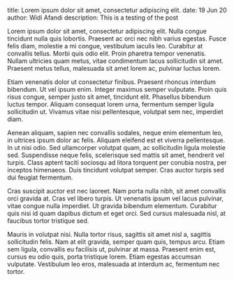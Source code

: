 title: Lorem ipsum dolor sit amet, consectetur adipiscing elit.
date: 19 Jun 20
author: Widi Afandi
description: This is a testing of the post


Lorem ipsum dolor sit amet, consectetur adipiscing elit. Nulla congue tincidunt nulla quis lobortis. Praesent ac orci nec nibh varius egestas. Fusce felis diam, molestie a mi congue, vestibulum iaculis leo. Curabitur at convallis tellus. Morbi quis odio elit. Proin pharetra tempor venenatis. Nullam ultricies quam metus, vitae condimentum lacus sollicitudin sit amet. Praesent metus tellus, malesuada sit amet lorem ac, pulvinar luctus lorem.

Etiam venenatis dolor ut consectetur finibus. Praesent rhoncus interdum bibendum. Ut vel ipsum enim. Integer maximus semper vulputate. Proin quis risus congue, semper justo sit amet, tincidunt elit. Phasellus bibendum luctus tempor. Aliquam consequat lorem urna, fermentum semper ligula sollicitudin ut. Vivamus vitae nisi pellentesque, volutpat sem nec, imperdiet diam.

Aenean aliquam, sapien nec convallis sodales, neque enim elementum leo, in ultrices ipsum dolor ac felis. Aliquam eleifend est et viverra pellentesque. In ut nisi odio. Sed ullamcorper volutpat quam, ac sollicitudin ligula molestie sed. Suspendisse neque felis, scelerisque sed mattis sit amet, hendrerit vel turpis. Class aptent taciti sociosqu ad litora torquent per conubia nostra, per inceptos himenaeos. Duis tincidunt volutpat semper. Cras auctor turpis sed dui feugiat fermentum.

Cras suscipit auctor est nec laoreet. Nam porta nulla nibh, sit amet convallis orci gravida at. Cras vel libero turpis. Ut venenatis ipsum vel lacus pulvinar, vitae congue nulla imperdiet. Ut gravida bibendum elementum. Curabitur quis nisi id quam dapibus dictum et eget orci. Sed cursus malesuada nisl, at faucibus tortor tristique sed.

Mauris in volutpat nisi. Nulla tortor risus, sagittis sit amet nisl a, sagittis sollicitudin felis. Nam at elit gravida, semper quam quis, tempus arcu. Etiam sem ligula, convallis eu facilisis ut, pulvinar at massa. Praesent enim est, cursus eu odio quis, porta tristique lorem. Etiam egestas accumsan vulputate. Vestibulum leo eros, malesuada at interdum ac, fermentum nec tortor.
